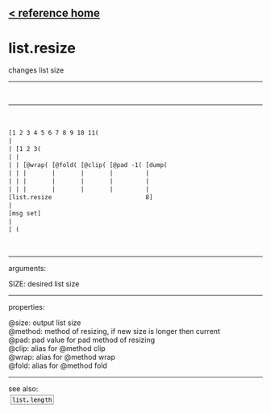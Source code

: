 [< reference home](index.html)
---

# list.resize


changes list size

---

<br>


---


```


[1 2 3 4 5 6 7 8 9 10 11(
|
| [1 2 3(
| |
| | [@wrap( [@fold( [@clip( [@pad -1( [dump(
| | |       |       |       |         |
| | |       |       |       |         |
| | |       |       |       |         |
[list.resize                          8]
|
[msg set]
|
[ (

            
```

---
arguments:

SIZE: desired list size<br>

---
properties:

@size: output list size<br>
@method: method
            of resizing, if new size is longer then current<br>
@pad: pad value for pad method of
            resizing<br>
@clip: alias for @method clip<br>
@wrap: alias for @method wrap<br>
@fold: alias for @method fold<br>

---
see also:<br>
[![list.length](img/object_list.length.png)](list.length.html)
